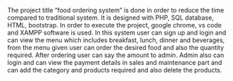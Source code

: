 The project title “food ordering system” is done in order to reduce the time compared to traditional system. It is designed with PHP, SQL database, HTML, bootstrap. In order to execute the project, google chrome, vs code and XAMPP software is used.
In this system user can sign up and login and can view the menu which includes breakfast, lunch, dinner and beverages, from the menu given user can order the desired food and also the quantity required. After ordering user can say the amount to admin. Admin also can login and can view the payment details in sales and maintenance part and can add the category and products required and also delete the products.
